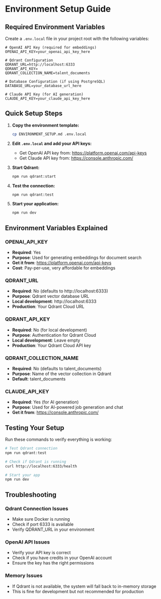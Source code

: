 # Environment Setup Guide

## Required Environment Variables

Create a `.env.local` file in your project root with the following variables:

```env
# OpenAI API Key (required for embeddings)
OPENAI_API_KEY=your_openai_api_key_here

# Qdrant Configuration
QDRANT_URL=http://localhost:6333
QDRANT_API_KEY=
QDRANT_COLLECTION_NAME=talent_documents

# Database Configuration (if using PostgreSQL)
DATABASE_URL=your_database_url_here

# Claude API Key (for AI generation)
CLAUDE_API_KEY=your_claude_api_key_here
```

## Quick Setup Steps

1. **Copy the environment template:**
   ```bash
   cp ENVIRONMENT_SETUP.md .env.local
   ```

2. **Edit `.env.local` and add your API keys:**
   - Get OpenAI API key from: https://platform.openai.com/api-keys
   - Get Claude API key from: https://console.anthropic.com/

3. **Start Qdrant:**
   ```bash
   npm run qdrant:start
   ```

4. **Test the connection:**
   ```bash
   npm run qdrant:test
   ```

5. **Start your application:**
   ```bash
   npm run dev
   ```

## Environment Variables Explained

### OPENAI_API_KEY
- **Required**: Yes
- **Purpose**: Used for generating embeddings for document search
- **Get it from**: https://platform.openai.com/api-keys
- **Cost**: Pay-per-use, very affordable for embeddings

### QDRANT_URL
- **Required**: No (defaults to http://localhost:6333)
- **Purpose**: Qdrant vector database URL
- **Local development**: http://localhost:6333
- **Production**: Your Qdrant Cloud URL

### QDRANT_API_KEY
- **Required**: No (for local development)
- **Purpose**: Authentication for Qdrant Cloud
- **Local development**: Leave empty
- **Production**: Your Qdrant Cloud API key

### QDRANT_COLLECTION_NAME
- **Required**: No (defaults to talent_documents)
- **Purpose**: Name of the vector collection in Qdrant
- **Default**: talent_documents

### CLAUDE_API_KEY
- **Required**: Yes (for AI generation)
- **Purpose**: Used for AI-powered job generation and chat
- **Get it from**: https://console.anthropic.com/

## Testing Your Setup

Run these commands to verify everything is working:

```bash
# Test Qdrant connection
npm run qdrant:test

# Check if Qdrant is running
curl http://localhost:6333/health

# Start your app
npm run dev
```

## Troubleshooting

### Qdrant Connection Issues
- Make sure Docker is running
- Check if port 6333 is available
- Verify QDRANT_URL in your environment

### OpenAI API Issues
- Verify your API key is correct
- Check if you have credits in your OpenAI account
- Ensure the key has the right permissions

### Memory Issues
- If Qdrant is not available, the system will fall back to in-memory storage
- This is fine for development but not recommended for production

